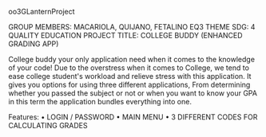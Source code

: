  oo3GLanternProject

 GROUP MEMBERS: MACARIOLA, QUIJANO, FETALINO EQ3
 THEME SDG: 4 QUALITY EDUCATION
 PROJECT TITLE: COLLEGE BUDDY (ENHANCED GRADING APP)


College buddy your only application need when it comes to the knowledge of your code! Due to the overstress when it comes to College, we tend to ease college student's workload and relieve stress with this application. It gives you options for using three different applications, From determining whether you passed the subject or not or when you want to know your GPA in this term the application bundles everything into one. 


Features: • LOGIN / PASSWORD • MAIN MENU • 3 DIFFERENT CODES FOR CALCULATING GRADES

